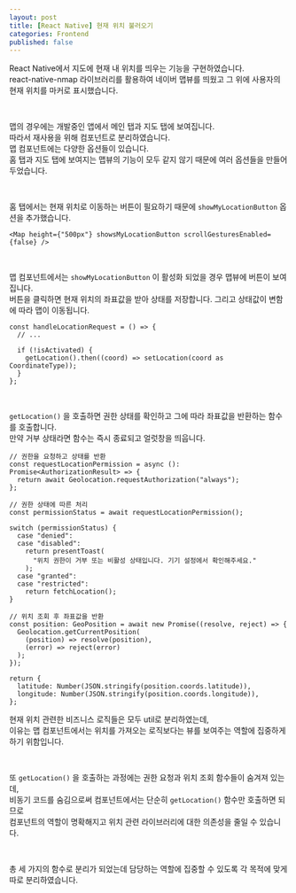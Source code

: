 ```yaml
---
layout: post
title: [React Native] 현재 위치 불러오기
categories: Frontend
published: false
---
```


React Native에서 지도에 현재 내 위치를 띄우는 기능을 구현하였습니다. <br>
react-native-nmap 라이브러리를 활용하여 네이버 맵뷰를 띄웠고 그 위에 사용자의 현재 위치를 마커로 표시했습니다.

<br>

맵의 경우에는 개발중인 앱에서 메인 탭과 지도 탭에 보여집니다. <br>
따라서 재사용을 위해 컴포넌트로 분리하였습니다. <br>
맵 컴포넌트에는 다양한 옵션들이 있습니다. <br>
홈 탭과 지도 탭에 보여지는 맵뷰의 기능이 모두 같지 않기 때문에 여러 옵션들을 만들어두었습니다.

<br>

홈 탭에서는 현재 위치로 이동하는 버튼이 필요하기 때문에 `showMyLocationButton` 옵션을 추가했습니다.

```tsx
<Map height={"500px"} showsMyLocationButton scrollGesturesEnabled={false} />
```

<br>

맵 컴포넌트에서는 `showMyLocationButton` 이 활성화 되었을 경우 맵뷰에 버튼이 보여집니다. <br>
버튼을 클릭하면 현재 위치의 좌표값을 받아 상태를 저장합니다. 그리고 상태값이 변함에 따라 맵이 이동됩니다.

```tsx
const handleLocationRequest = () => {
  // ...

  if (!isActivated) {
    getLocation().then((coord) => setLocation(coord as CoordinateType));
  }
};
```

<br>

`getLocation()` 을 호출하면 권한 상태를 확인하고 그에 따라 좌표값을 반환하는 함수를 호출합니다. <br>
만약 거부 상태라면 함수는 즉시 종료되고 얼럿창을 띄웁니다.

```tsx
// 권한을 요청하고 상태를 반환
const requestLocationPermission = async (): Promise<AuthorizationResult> => {
  return await Geolocation.requestAuthorization("always");
};
```

```tsx
// 권한 상태에 따른 처리
const permissionStatus = await requestLocationPermission();

switch (permissionStatus) {
  case "denied":
  case "disabled":
    return presentToast(
      "위치 권한이 거부 또는 비활성 상태입니다. 기기 설정에서 확인해주세요."
    );
  case "granted":
  case "restricted":
    return fetchLocation();
}
```

```tsx
// 위치 조회 후 좌표값을 반환
const position: GeoPosition = await new Promise((resolve, reject) => {
  Geolocation.getCurrentPosition(
    (position) => resolve(position),
    (error) => reject(error)
  );
});

return {
  latitude: Number(JSON.stringify(position.coords.latitude)),
  longitude: Number(JSON.stringify(position.coords.longitude)),
};
```

현재 위치 관련한 비즈니스 로직들은 모두 util로 분리하였는데, <br>
이유는 맵 컴포넌트에서는 위치를 가져오는 로직보다는 뷰를 보여주는 역할에 집중하게 하기 위함입니다.

<br>

또 `getLocation()` 을 호출하는 과정에는 권한 요청과 위치 조회 함수들이 숨겨져 있는데, <br>
비동기 코드를 숨김으로써 컴포넌트에서는 단순히 `getLocation()` 함수만 호출하면 되므로 <br>
컴포넌트의 역할이 명확해지고 위치 관련 라이브러리에 대한 의존성을 줄일 수 있습니다.

<br>

총 세 가지의 함수로 분리가 되었는데 담당하는 역할에 집중할 수 있도록 각 목적에 맞게 따로 분리하였습니다.
